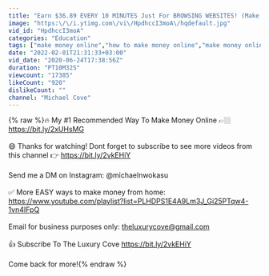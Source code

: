 ```yaml
---
title: "Earn $36.89 EVERY 10 MINUTES Just For BROWSING WEBSITES! (Make Money Online 2020)"
image: "https:\/\/i.ytimg.com\/vi\/HpdhccI3moA\/hqdefault.jpg"
vid_id: "HpdhccI3moA"
categories: "Education"
tags: ["make money online","how to make money online","make money online 2020"]
date: "2022-02-01T21:31:33+03:00"
vid_date: "2020-06-24T17:38:56Z"
duration: "PT10M32S"
viewcount: "17385"
likeCount: "920"
dislikeCount: ""
channel: "Michael Cove"
---
```

{% raw %}🔥 My #1 Recommended Way To Make Money Online 👉🏼 <a rel="nofollow" target="blank" href="https://bit.ly/2xUHsMG">https://bit.ly/2xUHsMG</a><br /><br />😄 Thanks for watching! Dont forget to subscribe to see more videos from this channel 👉 <a rel="nofollow" target="blank" href="https://bit.ly/2vkEHiY">https://bit.ly/2vkEHiY</a><br /><br />Send me a DM on Instagram: @michaelnwokasu<br /><br />✅ More EASY ways to make money from home: <a rel="nofollow" target="blank" href="https://www.youtube.com/playlist?list=PLHDPS1E4A9Lm3J_Gi25PTqw4-1vn4IFpQ">https://www.youtube.com/playlist?list=PLHDPS1E4A9Lm3J_Gi25PTqw4-1vn4IFpQ</a><br /><br />Email for business purposes only: theluxurycove@gmail.com<br /><br />👍 Subscribe To The Luxury Cove <a rel="nofollow" target="blank" href="https://bit.ly/2vkEHiY">https://bit.ly/2vkEHiY</a><br /><br />Come back for more!{% endraw %}
